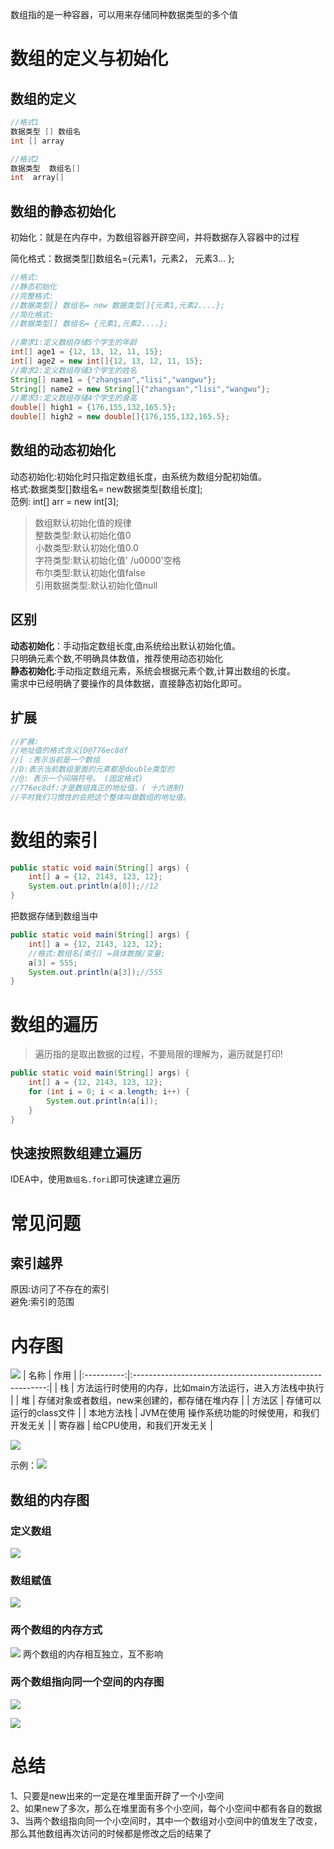 数组指的是一种容器，可以用来存储同种数据类型的多个值  

# 数组的定义与初始化
## 数组的定义
```java
//格式1
数据类型 [] 数组名
int [] array

//格式2
数据类型  数组名[]
int  array[]
```

## 数组的静态初始化
初始化：就是在内存中，为数组容器开辟空间，并将数据存入容器中的过程

简化格式：数据类型[]数组名={元素1，元素2， 元素3... }; 
```java
//格式:  
//静态初始化  
//完整格式:  
//数据类型[] 数组名= new 数据类型[]{元素1,元素2....};  
//简化格式:  
//数据类型[] 数组名= {元素1,元素2....};  
  
//需求1:定义数组存储5个学生的年龄  
int[] age1 = {12, 13, 12, 11, 15};  
int[] age2 = new int[]{12, 13, 12, 11, 15};  
//需求2:定义数组存储3个学生的姓名  
String[] name1 = {"zhangsan","lisi","wangwu"};  
String[] name2 = new String[]{"zhangsan","lisi","wangwu"};  
//需求3:定义数组存储4个学生的身高  
double[] high1 = {176,155,132,165.5};  
double[] high2 = new double[]{176,155,132,165.5};
```

## 数组的动态初始化
动态初始化:初始化时只指定数组长度，由系统为数组分配初始值。  
格式:数据类型[]数组名= new数据类型[数组长度];  
范例: int[] arr = new int[3];  

>数组默认初始化值的规律  
>整数类型:默认初始化值0  
>小数类型:默认初始化值0.0  
>字符类型:默认初始化值' /u0000'空格  
>布尔类型:默认初始化值false  
>引用数据类型:默认初始化值null  

## 区别
**动态初始化**：手动指定数组长度,由系统给出默认初始化值。  
只明确元素个数,不明确具体数值，推荐使用动态初始化  
**静态初始化**:手动指定数组元素，系统会根据元素个数,计算出数组的长度。  
需求中已经明确了要操作的具体数据，直接静态初始化即可。  


## 扩展
```java
//扩展:
//地址值的格式含义[D@776ec8df
//[ :表示当前是一个数组
//D:表示当前数组里面的元素都是double类型的
//@: 表示一个间隔符号。 (固定格式)
//776ec8df:才是数组真正的地址值，( 十六进制)
//平时我们习惯性的会把这个整体叫做数组的地址值。
```

# 数组的索引
```java
public static void main(String[] args) {  
    int[] a = {12, 2143, 123, 12};  
    System.out.println(a[0]);//12  
}
```
把数据存储到数组当中
```java
public static void main(String[] args) {  
    int[] a = {12, 2143, 123, 12}; 
    //格式:数组名[索引] =具体数据/变量;  
    a[3] = 555;  
    System.out.println(a[3]);//555  
}
```

# 数组的遍历
>遍历指的是取出数据的过程，不要局限的理解为，遍历就是打印!
```java
public static void main(String[] args) {  
    int[] a = {12, 2143, 123, 12};  
    for (int i = 0; i < a.length; i++) {  
        System.out.println(a[i]);  
    }  
}
```

## 快速按照数组建立遍历
IDEA中，使用`数组名.fori`即可快速建立遍历

# 常见问题
## 索引越界
原因:访问了不存在的索引  
避免:索引的范围  

# 内存图
![](../../附件/Pasted%20image%2020230219203439.png)
|    名称    |                           作用                           |
|:----------:|:--------------------------------------------------------:|
|     栈     | 方法运行时使用的内存，比如main方法运行，进入方法栈中执行 |
|     堆     |      存储对象或者数组，new来创建的，都存储在堆内存       |
|   方法区   |                 存储可以运行的class文件                  |
| 本地方法栈 |     JVM在使用 操作系统功能的时候使用，和我们开发无关     |
|   寄存器   |                给CPU使用，和我们开发无关                 |

![](../../附件/Pasted%20image%2020230219203821.png)

示例：![](../../附件/Pasted%20image%2020230219204214.png)

## 数组的内存图
### 定义数组
![](../../附件/Pasted%20image%2020230219204440.png)
### 数组赋值
![](../../附件/Pasted%20image%2020230219204505.png)
### 两个数组的内存方式
![](../../附件/Pasted%20image%2020230219204553.png)
两个数组的内存相互独立，互不影响

### 两个数组指向同一个空间的内存图
![](../../附件/Pasted%20image%2020230219204932.png)

![](../../附件/Pasted%20image%2020230219205000.png)

# 总结
1、只要是new出来的一定是在堆里面开辟了一个小空间  
2、如果new了多次，那么在堆里面有多个小空间，每个小空间中都有各自的数据  
3、当两个数组指向同一个小空间时，其中一个数组对小空间中的值发生了改变，那么其他数组再次访问的时候都是修改之后的结果了
